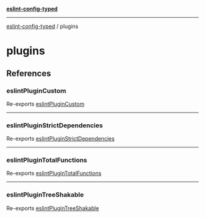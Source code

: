 [**eslint-config-typed**](README.md)

***

[eslint-config-typed](README.md) / plugins

# plugins

## References

### eslintPluginCustom

Re-exports [eslintPluginCustom](plugins/custom/custom.md#eslintplugincustom)

***

### eslintPluginStrictDependencies

Re-exports [eslintPluginStrictDependencies](plugins/strict-dependencies/plugin.md#eslintpluginstrictdependencies)

***

### eslintPluginTotalFunctions

Re-exports [eslintPluginTotalFunctions](plugins/total-functions/plugin.md#eslintplugintotalfunctions)

***

### eslintPluginTreeShakable

Re-exports [eslintPluginTreeShakable](plugins/tree-shakable/plugin.md#eslintplugintreeshakable)
